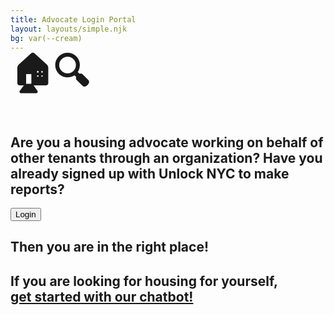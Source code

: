 ```yaml
---
title: Advocate Login Portal
layout: layouts/simple.njk
bg: var(--cream)
---
```

<h1 style="font-size: 60px; margin-top: -25px;">🏠🔍</h1>
<h2>Are you a <strong>housing advocate</strong> working on behalf of other tenants through an organization? Have you already signed up with Unlock NYC to make reports? </h2>
<a href="/start/secure/advocate">
    <button class="black" target="_blank">
        Login
    </button>
</a>
<h2>Then you are in the right place!</h2>
<h2>If you are looking for housing for yourself,<br> <a href="/start">get started with our chatbot!</a></h2>
